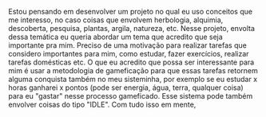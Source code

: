 Estou pensando em desenvolver um projeto no qual eu uso conceitos que me interesso, no caso coisas que envolvem herbologia, alquimia, descoberta, pesquisa, plantas, argila, natureza, etc.
Nesse projeto, envolta dessa temática eu queria abordar um tema que acredito que seja importante pra mim. Preciso de uma motivação para realizar tarefas que considero importantes para mim, como estudar, fazer exercícios, realizar tarefas domésticas etc. O que eu acredito que possa ser interessante para mim é usar a metodologia de gameficação para que essas tarefas retornem alguma conquista também no meu sisteminha, por exemplo se eu estudar x horas ganharei x pontos (pode ser energia, água, terra, qualquer coisa) para eu "gastar" nesse processo gameficado. Esse sistema pode também envolver coisas do tipo "IDLE". Com tudo isso em mente, 